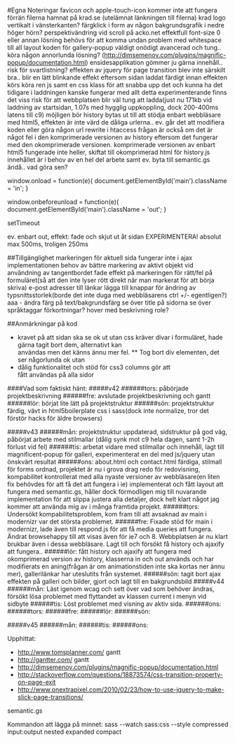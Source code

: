 #Egna Noteringar
favicon och apple-touch-icon kommer inte att fungera förrän filerna hamnat på krad.se (utelämnat länkningen till filerna)
krad logo vertikalt i vänsterkanten?
färgklick i form av någon bakgrundsgrafik i nedre höger hörn?
perspektivändring vid scroll på acko.net effektfull
font-size 0 eller annan lösning behövs för att komma undan problem med whitespace till all layout
koden för gallery-popup väldigt onödigt avancerad och tung.. köra någon annorlunda lösning? (http://dimsemenov.com/plugins/magnific-popup/documentation.html)
ensidesapplikation gömmer ju gärna innehåll.. risk för svartlistning?
effekten av jquery för page transition blev inte särskilt bra.. blir en lätt blinkande effekt eftersom sidan laddat färdigt innan effekten körs
köra ren js samt en css klass för att snabba upp det och kunna ha det tidigare i laddningen kanske fungerar
med allt detta experimenterande finns det viss risk för att webbplatsen blir väl tung att ladda(just nu 171kb vid laddning av startsidan, 1.07s med hygglig uppkoppling, dock 200-400ms latens till c9)
möjligen bör history bytas ut till att stödja enbart webbläsare med html5, effekten är inte värd de dåliga urlerna.. ev. går det att modifiera koden eller göra någon url rewrite i htaccess
frågan är också om det är något fel i den komprimerade versionen av history eftersom det fungerar med den okomprimerade versionen.
komprimerade versionen av enbart html5 fungerade inte heller, skiftat till okomprimerad html för history.js
innehållet är i behov av en hel del arbete samt ev. byta till semantic.gs ändå.. vad göra sen?


window.onload = function(e){
    document.getElementById('main').className = 'in';
}

window.onbeforeunload = function(e){
    document.getElementById('main').className = 'out';
}

setTimeout

ev. enbart out, effekt: fade och skjut ut åt sidan EXPERIMENTERA!
absolut max 500ms, troligen 250ms

##Tillgänglighet
markeringen för aktuell sida fungerar inte i ajax implementationen
behov av bättre markering av aktivt objekt vid användning av tangentbordet
fade effekt på markeringen för rätt/fel på formuläret(så att den inte lyser rött direkt när man markerat för att börja skriva)
e-post adresser till länkar
lägga till knappar för ändring av typsnittsstorlek(borde det inte duga med webbläsarens ctrl +/- egentligen?)
aaa - ändra färg på text/bakgrundsfärg
se över title på sidorna
se över språktaggar
förkortningar? hover med beskrivning
role?



##Anmärkningar på kod
* kravet på att sidan ska se ok ut utan css kräver divar i formuläret, hade gärna tagit bort dem, alternativt kan <br /> användas men det känns ännu mer fel.
** Tog bort div elementen, det ser någorlunda ok utan
* dålig funktionalitet och stöd för css3 columns gör att <div class="column"> fått användas på alla sidor

####Vad som faktiskt hänt:
#####v42
######tors:
påbörjade projektbeskrivning
######fre: 
avslutade projektbeskrivning och gantt
######lör: 
börjat lite lätt på projektstruktur
######sön: 
projektstruktur färdig, vävt in html5boilerplate css i sass(dock inte normalize, tror det förstör hacks för äldre browsers)

#####v43
######mån:
projektstruktur uppdaterad, sidstruktur på god väg, påbörjat arbete med stilmallar     (dålig synk mot c9 hela dagen, samt 1-2h förlust vid fel)
######tis:
arbetat vidare med stilmallar och innehåll, lagt till magnificent-popup för galleri, experimenterat en del med js/jquery utan önskvärt resultat
######ons:
about.html och contact.html färdiga, stilmall för forms ordnad, projektet är nu i grova drag redo för redovisning, kompabilitet kontrollerat med alla nyaste versioner av webbläsare(en liten fix behövdes för att få det att fungera i ie)
implementerat och fått layout att fungera med semantic.gs, håller dock förmodligen mig till nuvarande implementation för att slippa justera alla detaljer, dock helt klart något jag kommer att använda mig av i många framtida projekt.
######tors:
Undersökt kompabilitetsproblem, kom fram till att avsaknad av main i modernizr var det största problemet.
######fre:
Fixade stöd för main i modernizr, lade även till respond.js för att få media queries att fungera. Ändrat browsehappy till att visas även för ie7 och 8. Webbplatsen är nu klart brukbar även i dessa webbläsare.
Lagt till och försökt få history och ajaxify att fungera..
######lör:
fått history och ajaxify att fungera med okomprimerad version av history, klasserna in och out används och har modifierats en aning(frågan är om animationstiden inte ska kortas ner ännu mer), gallerilänkar har uteslutits från systemet.
######sön:
tagit bort ajax effekten på galleri och bilder, gjort och lagt till en bakgrundsbild
#####v44
######mån:
Läst igenom wcag och sett över vad som behöver ändras, försökt lösa problemet med flyttandet av klassen current i menyn vid sidbyte
######tis:
Löst problemet med visning av aktiv sida.
######ons:
######tors:
######fre:
######lör:
######sön:

#####v45
######mån:
######tis:
######ons:


Upphittat:
* http://www.tomsplanner.com/     gantt
* http://gantter.com/             gantt
* http://dimsemenov.com/plugins/magnific-popup/documentation.html
* http://stackoverflow.com/questions/18873574/css-transition-property-on-page-exit
* http://www.onextrapixel.com/2010/02/23/how-to-use-jquery-to-make-slick-page-transitions/

semantic.gs

Kommandon att lägga på minnet:
sass --watch sass:css --style compressed
             input:output               nested
                                        expanded
                                        compact
